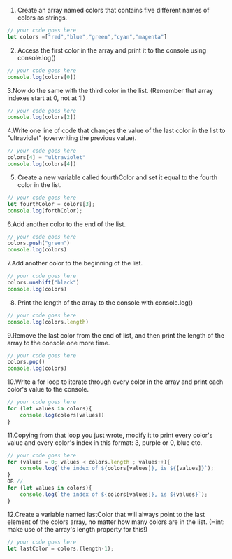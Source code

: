 1. Create an array named colors that contains five different names of colors as strings.

```js
// your code goes here
let colors =["red","blue","green","cyan","magenta"]
```

2. Access the first color in the array and print it to the console using console.log()

```js
// your code goes here
console.log(colors[0])
```

3.Now do the same with the third color in the list. (Remember that array indexes start at 0, not at 1!)

```js
// your code goes here
console.log(colors[2])
```

4.Write one line of code that changes the value of the last color in the list to "ultraviolet" (overwriting the previous value).

```js
// your code goes here
colors[4] = "ultraviolet"
console.log(colors[4])
```

5. Create a new variable called fourthColor and set it equal to the fourth color in the list.

```js
// your code goes here
let fourthColor = colors[3];
console.log(forthColor);
```

6.Add another color to the end of the list.

```js
// your code goes here
colors.push("green")
console.log(colors)
```

7.Add another color to the beginning of the list.

```js
// your code goes here
colors.unshift("black")
console.log(colors)
```

8. Print the length of the array to the console with console.log()

```js
// your code goes here
console.log(colors.length)
```

9.Remove the last color from the end of list, and then print the length of the array to the console one more time.

```js
// your code goes here
colors.pop()
console.log(colors)
```

10.Write a for loop to iterate through every color in the array and print each color's value to the console.

```js
// your code goes here
for (let values in colors){
    console.log(colors[values])
}
```

11.Copying from that loop you just wrote, modify it to print every color's value and every color's index in this format: 3, purple or 0, blue etc.

```js
// your code goes here
for (values = 0; values < colors.length ; values++){
    console.log(`the index of ${colors[values]}, is ${[values]}`);
}
OR //
for (let values in colors){
    console.log(`the index of ${colors[values]}, is ${values}`);
}
```

12.Create a variable named lastColor that will always point to the last element of the colors array, no matter how many colors are in the list. (Hint: make use of the array's length property for this!)

```js
// your code goes here
let lastColor = colors.(length-1);


```
